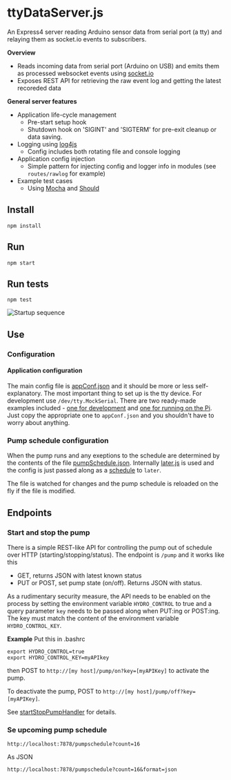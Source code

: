 # ttyDataServer.js
An Express4 server reading Arduino sensor data from serial port (a tty) and relaying them as socket.io events to subscribers.

**Overview**

- Reads incoming data from serial port (Arduino on USB) and emits them as processed websocket events using [socket.io](http://socket.io/)
- Exposes REST API for retrieving the raw event log and getting the latest recoreded data

**General server features**

- Application life-cycle management
    * Pre-start setup hook
    * Shutdown hook on 'SIGINT' and 'SIGTERM' for pre-exit cleanup or data saving.
- Logging using [log4js](https://github.com/nomiddlename/log4js-node)
    * Config includes both rotating file and console logging
- Application config injection
    * Simple pattern for injecting config and logger info in modules (see `routes/rawlog` for example)
- Example test cases 
    * Using [Mocha](http://visionmedia.github.io/mocha/) and [Should](https://github.com/visionmedia/should.js/)

## Install
	npm install
## Run
	npm start
## Run tests
	npm test
	
![Startup sequence](https://raw.github.com/aweijnitz/hydrobalcony/master/RaspberryPi/ttyDataServer.js/doc/ttyDataServer_startup.png)
	

## Use

### Configuration

#### Application configuration
The main config file is [appConf.json](conf/appConfig.json) and it should be more or
less self-explanatory. The most important thing to set up is the tty
device. For development use ```/dev/tty.MockSerial```. There are two
ready-made examples included -
[one for development](conf/appConfig.json.dev) and [one for running
on the Pi](conf/appConfig.json.pi). Just copy the appropriate one to ```appConf.json``` and you
shouldn't have to worry about anything.

### Pump schedule configuration
When the pump runs and any exeptions to the schedule are determined by the
contents of the file [pumpSchedule.json](conf/pumpSchedule.json).
Internally [later.js](http://bunkat.github.io/later/) is used and the
config is just passed along as a
[schedule](http://bunkat.github.io/later/schedules.html) to ```later```.

The file is watched for changes and the pump schedule is reloaded on the
fly if the file is modified.

## Endpoints

### Start and stop the pump
There is a simple REST-like API for controlling the pump out of
schedule over HTTP (starting/stopping/status). The endpoint is
```/pump``` and it works like this

- GET, returns JSON with latest known status
- PUT or POST, set pump state (on/off). Returns JSON with status.

As a rudimentary security measure, the API needs to be enabled on the
process by setting the environment variable ```HYDRO_CONTROL``` to
true and a query parameter ```key``` needs to be passed along when
PUT:ing or POST:ing. The key must match the content of the environment
variable ```HYDRO_CONTROL_KEY```.

**Example**
Put this in .bashrc

    export HYDRO_CONTROL=true
    export HYDRO_CONTROL_KEY=myAPIkey

then POST to ```http://[my host]/pump/on?key=[myAPIKey]``` to activate
the pump.

To deactivate the pump, POST to ```http://[my host]/pump/off?key=[myAPIKey]```.

See [startStopPumpHandler](routes/startStopPumpHandler.js) for details.

### Se upcoming pump schedule

    http://localhost:7878/pumpschedule?count=16

As JSON

    http://localhost:7878/pumpschedule?count=16&format=json


